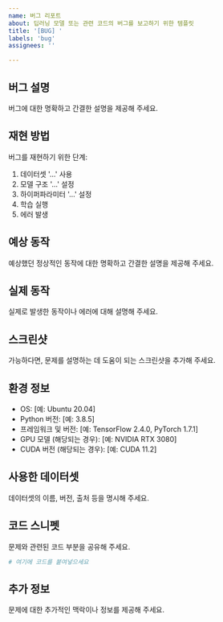 ```yaml
---
name: 버그 리포트
about: 딥러닝 모델 또는 관련 코드의 버그를 보고하기 위한 템플릿
title: '[BUG] '
labels: 'bug'
assignees: ''

---
```


## 버그 설명
버그에 대한 명확하고 간결한 설명을 제공해 주세요.

## 재현 방법
버그를 재현하기 위한 단계:
1. 데이터셋 '...' 사용
2. 모델 구조 '...' 설정
3. 하이퍼파라미터 '...' 설정
4. 학습 실행
5. 에러 발생

## 예상 동작
예상했던 정상적인 동작에 대한 명확하고 간결한 설명을 제공해 주세요.

## 실제 동작
실제로 발생한 동작이나 에러에 대해 설명해 주세요.

## 스크린샷
가능하다면, 문제를 설명하는 데 도움이 되는 스크린샷을 추가해 주세요.

## 환경 정보
 - OS: [예: Ubuntu 20.04]
 - Python 버전: [예: 3.8.5]
 - 프레임워크 및 버전: [예: TensorFlow 2.4.0, PyTorch 1.7.1]
 - GPU 모델 (해당되는 경우): [예: NVIDIA RTX 3080]
 - CUDA 버전 (해당되는 경우): [예: CUDA 11.2]

## 사용한 데이터셋
데이터셋의 이름, 버전, 출처 등을 명시해 주세요.

## 코드 스니펫
문제와 관련된 코드 부분을 공유해 주세요.

```python
# 여기에 코드를 붙여넣으세요
```

## 추가 정보
문제에 대한 추가적인 맥락이나 정보를 제공해 주세요.
